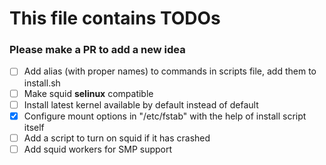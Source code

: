 # This file contains TODOs

### Please make a PR to add a new idea

- [ ] Add alias (with proper names) to commands in scripts file, add them to install.sh
- [ ] Make squid **selinux** compatible
- [ ] Install latest kernel available by default instead of default 
- [X] Configure mount options in "/etc/fstab" with the help of install script itself
- [ ] Add a script to turn on squid if it has crashed
- [ ] Add squid workers for SMP support
